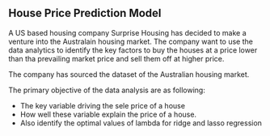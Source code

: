 ## House Price Prediction Model

A US based housing company Surprise Housing has decided to make a venture into the Australain housing market.
The company want to use the data analytics to identify the key factors to buy the houses at a price lower than tha prevailing
market price and sell them off at higher price.

The company has sourced the dataset of the Australian housing market.

The primary objective of the data analysis are as following:
- The key variable driving the sele price of a house
- How well these variable explain the price of a house.
- Also identify the optimal values of lambda for ridge and lasso regression

